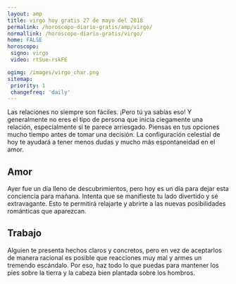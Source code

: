 ```yaml
---
layout: amp
title: virgo hoy gratis 27 de mayo del 2018 
permalink: /horoscopo-diario-gratis/amp/virgo/
normallink: /horoscopo-diario-gratis/virgo/
home: FALSE
horoscopo:
 signo: virgo
 video: rtSue-rskFE

ogimg: /images/virgo_char.png
sitemap:
 priority: 1
 changefreq: 'daily'
---
```



Las relaciones no siempre son fáciles. ¡Pero tú ya sabías eso! Y generalmente no eres el tipo de persona que inicia ciegamente una relación, especialmente si te parece arriesgado. Piensas en tus opciones mucho tiempo antes de tomar una decisión. La configuración celestial de hoy te ayudará a tener menos dudas y mucho más espontaneidad en el amor.

## Amor

Ayer fue un día lleno de descubrimientos, pero hoy es un día para dejar esta conciencia para mañana. Intenta que se manifieste tu lado divertido y sé extravagante. Esto te permitirá relajarte y abrirte a las nuevas posibilidades románticas que aparezcan.

## Trabajo

Alguien te presenta hechos claros y concretos, pero en vez de aceptarlos de manera racional es posible que reacciones muy mal y armes un tremendo escándalo. Por eso, haz todo lo que puedas para mantener los pies sobre la tierra y la cabeza bien plantada sobre los hombros.